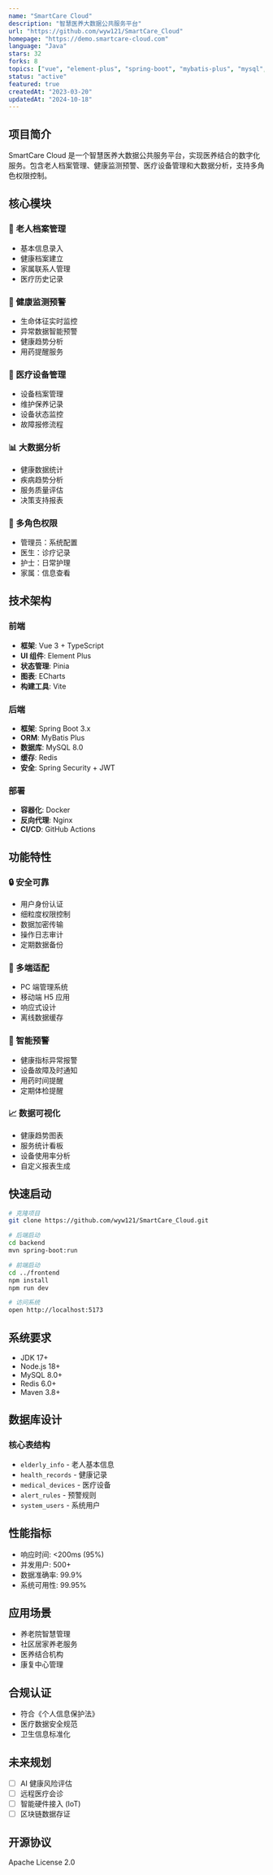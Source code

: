 ```yaml
---
name: "SmartCare Cloud"
description: "智慧医养大数据公共服务平台"
url: "https://github.com/wyw121/SmartCare_Cloud"
homepage: "https://demo.smartcare-cloud.com"
language: "Java"
stars: 32
forks: 8
topics: ["vue", "element-plus", "spring-boot", "mybatis-plus", "mysql", "healthcare", "big-data"]
status: "active"
featured: true
createdAt: "2023-03-20"
updatedAt: "2024-10-18"
---
```


## 项目简介

SmartCare Cloud 是一个智慧医养大数据公共服务平台，实现医养结合的数字化服务。包含老人档案管理、健康监测预警、医疗设备管理和大数据分析，支持多角色权限控制。

## 核心模块

### 👴 老人档案管理
- 基本信息录入
- 健康档案建立
- 家属联系人管理
- 医疗历史记录

### 💓 健康监测预警
- 生命体征实时监控
- 异常数据智能预警
- 健康趋势分析
- 用药提醒服务

### 🏥 医疗设备管理
- 设备档案管理
- 维护保养记录
- 设备状态监控
- 故障报修流程

### 📊 大数据分析
- 健康数据统计
- 疾病趋势分析
- 服务质量评估
- 决策支持报表

### 👥 多角色权限
- 管理员：系统配置
- 医生：诊疗记录
- 护士：日常护理
- 家属：信息查看

## 技术架构

### 前端
- **框架**: Vue 3 + TypeScript
- **UI 组件**: Element Plus
- **状态管理**: Pinia
- **图表**: ECharts
- **构建工具**: Vite

### 后端
- **框架**: Spring Boot 3.x
- **ORM**: MyBatis Plus
- **数据库**: MySQL 8.0
- **缓存**: Redis
- **安全**: Spring Security + JWT

### 部署
- **容器化**: Docker
- **反向代理**: Nginx
- **CI/CD**: GitHub Actions

## 功能特性

### 🔒 安全可靠
- 用户身份认证
- 细粒度权限控制
- 数据加密传输
- 操作日志审计
- 定期数据备份

### 📱 多端适配
- PC 端管理系统
- 移动端 H5 应用
- 响应式设计
- 离线数据缓存

### 🔔 智能预警
- 健康指标异常报警
- 设备故障及时通知
- 用药时间提醒
- 定期体检提醒

### 📈 数据可视化
- 健康趋势图表
- 服务统计看板
- 设备使用率分析
- 自定义报表生成

## 快速启动

```bash
# 克隆项目
git clone https://github.com/wyw121/SmartCare_Cloud.git

# 后端启动
cd backend
mvn spring-boot:run

# 前端启动
cd ../frontend
npm install
npm run dev

# 访问系统
open http://localhost:5173
```

## 系统要求

- JDK 17+
- Node.js 18+
- MySQL 8.0+
- Redis 6.0+
- Maven 3.8+

## 数据库设计

### 核心表结构
- `elderly_info` - 老人基本信息
- `health_records` - 健康记录
- `medical_devices` - 医疗设备
- `alert_rules` - 预警规则
- `system_users` - 系统用户

## 性能指标

- 响应时间: <200ms (95%)
- 并发用户: 500+
- 数据准确率: 99.9%
- 系统可用性: 99.95%

## 应用场景

- 养老院智慧管理
- 社区居家养老服务
- 医养结合机构
- 康复中心管理

## 合规认证

- 符合《个人信息保护法》
- 医疗数据安全规范
- 卫生信息标准化

## 未来规划

- [ ] AI 健康风险评估
- [ ] 远程医疗会诊
- [ ] 智能硬件接入 (IoT)
- [ ] 区块链数据存证

## 开源协议

Apache License 2.0
